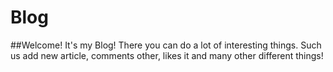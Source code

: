 # Blog
##Welcome! It's my Blog! There you can do a lot of interesting things. Such us add new article, comments other, likes it and many other different things!

